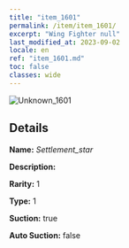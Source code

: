 ```yaml
---
title: "item_1601"
permalink: /item/item_1601/
excerpt: "Wing Fighter null"
last_modified_at: 2023-09-02
locale: en
ref: "item_1601.md"
toc: false
classes: wide
---
```



 ![Unknown_1601](/images/item/Settlement_star_p.png)



## Details

 **Name:** *Settlement_star* 

 **Description:** 

 **Rarity:** 1 

 **Type:** 1 

 **Suction:** true 

 **Auto Suction:** false 


